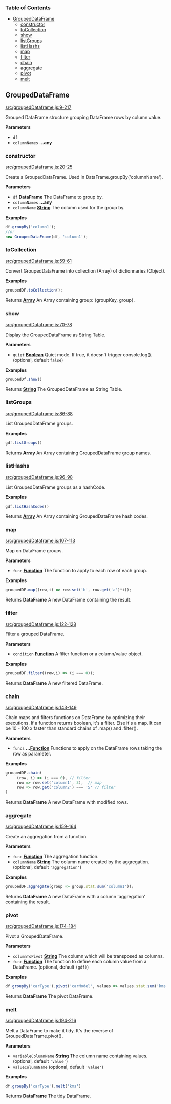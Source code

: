 <!-- Generated by documentation.js. Update this documentation by updating the source code. -->

### Table of Contents

-   [GroupedDataFrame](#groupeddataframe)
    -   [constructor](#constructor)
    -   [toCollection](#tocollection)
    -   [show](#show)
    -   [listGroups](#listgroups)
    -   [listHashs](#listhashs)
    -   [map](#map)
    -   [filter](#filter)
    -   [chain](#chain)
    -   [aggregate](#aggregate)
    -   [pivot](#pivot)
    -   [melt](#melt)

## GroupedDataFrame

[src/groupedDataframe.js:9-217](https://github.com/Gmousse/dataframe-js/blob/8d0b09e215d9bd5bfacdec8440eb7f015703f36d/src/groupedDataframe.js#L9-L217 "Source code on GitHub")

Grouped DataFrame structure grouping DataFrame rows by column value.

**Parameters**

-   `df`  
-   `columnNames` **...any** 

### constructor

[src/groupedDataframe.js:20-25](https://github.com/Gmousse/dataframe-js/blob/8d0b09e215d9bd5bfacdec8440eb7f015703f36d/src/groupedDataframe.js#L20-L25 "Source code on GitHub")

Create a GroupedDataFrame. Used in DataFrame.groupBy('columnName').

**Parameters**

-   `df` **DataFrame** The DataFrame to group by.
-   `columnNames` **...any** 
-   `columnName` **[String](https://developer.mozilla.org/docs/Web/JavaScript/Reference/Global_Objects/String)** The column used for the group by.

**Examples**

```javascript
df.groupBy('column1');
//or
new GroupedDataFrame(df, 'column1');
```

### toCollection

[src/groupedDataframe.js:59-61](https://github.com/Gmousse/dataframe-js/blob/8d0b09e215d9bd5bfacdec8440eb7f015703f36d/src/groupedDataframe.js#L59-L61 "Source code on GitHub")

Convert GroupedDataFrame into collection (Array) of dictionnaries (Object).

**Examples**

```javascript
groupedDF.toCollection();
```

Returns **[Array](https://developer.mozilla.org/docs/Web/JavaScript/Reference/Global_Objects/Array)** An Array containing group: {groupKey, group}.

### show

[src/groupedDataframe.js:70-78](https://github.com/Gmousse/dataframe-js/blob/8d0b09e215d9bd5bfacdec8440eb7f015703f36d/src/groupedDataframe.js#L70-L78 "Source code on GitHub")

Display the GroupedDataFrame as String Table.

**Parameters**

-   `quiet` **[Boolean](https://developer.mozilla.org/docs/Web/JavaScript/Reference/Global_Objects/Boolean)** Quiet mode. If true, it doesn't trigger console.log(). (optional, default `false`)

**Examples**

```javascript
groupedDf.show()
```

Returns **[String](https://developer.mozilla.org/docs/Web/JavaScript/Reference/Global_Objects/String)** The GroupedDataFrame as String Table.

### listGroups

[src/groupedDataframe.js:86-88](https://github.com/Gmousse/dataframe-js/blob/8d0b09e215d9bd5bfacdec8440eb7f015703f36d/src/groupedDataframe.js#L86-L88 "Source code on GitHub")

List GroupedDataFrame groups.

**Examples**

```javascript
gdf.listGroups()
```

Returns **[Array](https://developer.mozilla.org/docs/Web/JavaScript/Reference/Global_Objects/Array)** An Array containing GroupedDataFrame group names.

### listHashs

[src/groupedDataframe.js:96-98](https://github.com/Gmousse/dataframe-js/blob/8d0b09e215d9bd5bfacdec8440eb7f015703f36d/src/groupedDataframe.js#L96-L98 "Source code on GitHub")

List GroupedDataFrame groups as a hashCode.

**Examples**

```javascript
gdf.listHashCodes()
```

Returns **[Array](https://developer.mozilla.org/docs/Web/JavaScript/Reference/Global_Objects/Array)** An Array containing GroupedDataFrame hash codes.

### map

[src/groupedDataframe.js:107-113](https://github.com/Gmousse/dataframe-js/blob/8d0b09e215d9bd5bfacdec8440eb7f015703f36d/src/groupedDataframe.js#L107-L113 "Source code on GitHub")

Map on DataFrame groups.

**Parameters**

-   `func` **[Function](https://developer.mozilla.org/docs/Web/JavaScript/Reference/Statements/function)** The function to apply to each row of each group.

**Examples**

```javascript
groupedDF.map((row,i) => row.set('b', row.get('a')*i));
```

Returns **DataFrame** A new DataFrame containing the result.

### filter

[src/groupedDataframe.js:122-128](https://github.com/Gmousse/dataframe-js/blob/8d0b09e215d9bd5bfacdec8440eb7f015703f36d/src/groupedDataframe.js#L122-L128 "Source code on GitHub")

Filter a grouped DataFrame.

**Parameters**

-   `condition` **[Function](https://developer.mozilla.org/docs/Web/JavaScript/Reference/Statements/function)** A filter function or a column/value object.

**Examples**

```javascript
groupedDF.filter((row,i) => (i === 0));
```

Returns **DataFrame** A new filtered DataFrame.

### chain

[src/groupedDataframe.js:143-149](https://github.com/Gmousse/dataframe-js/blob/8d0b09e215d9bd5bfacdec8440eb7f015703f36d/src/groupedDataframe.js#L143-L149 "Source code on GitHub")

Chain maps and filters functions on DataFrame by optimizing their executions.
If a function returns boolean, it's a filter. Else it's a map.
It can be 10 - 100 x faster than standard chains of .map() and .filter().

**Parameters**

-   `funcs` **...[Function](https://developer.mozilla.org/docs/Web/JavaScript/Reference/Statements/function)** Functions to apply on the DataFrame rows taking the row as parameter.

**Examples**

```javascript
groupedDF.chain(
     (row, i) => (i === 0), // filter
     row => row.set('column1', 3),  // map
     row => row.get('column2') === '5' // filter
)
```

Returns **DataFrame** A new DataFrame with modified rows.

### aggregate

[src/groupedDataframe.js:159-164](https://github.com/Gmousse/dataframe-js/blob/8d0b09e215d9bd5bfacdec8440eb7f015703f36d/src/groupedDataframe.js#L159-L164 "Source code on GitHub")

Create an aggregation from a function.

**Parameters**

-   `func` **[Function](https://developer.mozilla.org/docs/Web/JavaScript/Reference/Statements/function)** The aggregation function.
-   `columnName` **[String](https://developer.mozilla.org/docs/Web/JavaScript/Reference/Global_Objects/String)** The column name created by the aggregation. (optional, default `'aggregation'`)

**Examples**

```javascript
groupedDF.aggregate(group => group.stat.sum('column1'));
```

Returns **DataFrame** A new DataFrame with a column 'aggregation' containing the result.

### pivot

[src/groupedDataframe.js:174-184](https://github.com/Gmousse/dataframe-js/blob/8d0b09e215d9bd5bfacdec8440eb7f015703f36d/src/groupedDataframe.js#L174-L184 "Source code on GitHub")

Pivot a GroupedDataFrame.

**Parameters**

-   `columnToPivot` **[String](https://developer.mozilla.org/docs/Web/JavaScript/Reference/Global_Objects/String)** The column which will be transposed as columns.
-   `func` **[Function](https://developer.mozilla.org/docs/Web/JavaScript/Reference/Statements/function)** The function to define each column value from a DataFrame. (optional, default `(gdf)`)

**Examples**

```javascript
df.groupBy('carType').pivot('carModel', values => values.stat.sum('kms'))
```

Returns **DataFrame** The pivot DataFrame.

### melt

[src/groupedDataframe.js:194-216](https://github.com/Gmousse/dataframe-js/blob/8d0b09e215d9bd5bfacdec8440eb7f015703f36d/src/groupedDataframe.js#L194-L216 "Source code on GitHub")

Melt a DataFrame to make it tidy. It's the reverse of GroupedDataFrame.pivot().

**Parameters**

-   `variableColumnName` **[String](https://developer.mozilla.org/docs/Web/JavaScript/Reference/Global_Objects/String)** The column name containing values. (optional, default `'value'`)
-   `valueColumnName`   (optional, default `'value'`)

**Examples**

```javascript
df.groupBy('carType').melt('kms')
```

Returns **DataFrame** The tidy DataFrame.
